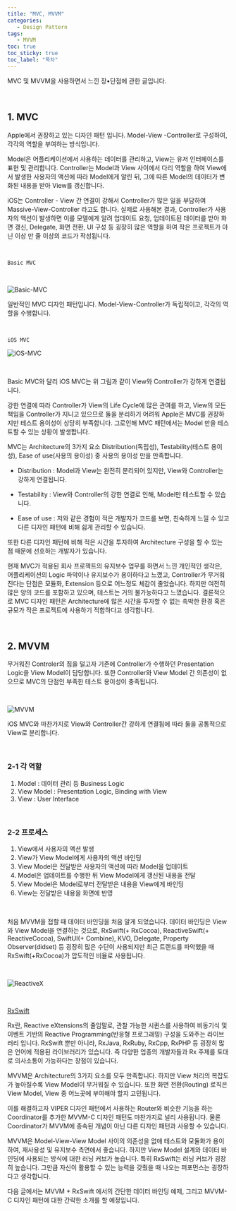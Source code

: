```yaml
---
title: "MVC, MVVM"
categories: 
   - Design Pattern
tags:
   - MVVM
toc: true
toc_sticky: true
toc_label: "목차"
---
```


MVC 및 MVVM을 사용하면서 느낀 장•단점에 관한 글입니다.

<br/>

## 1. MVC

Apple에서 권장하고 있는 디자인 패턴 입니다.
Model-View -Controller로 구성하여, 각각의 역할을 부여하는 방식입니다.

Model은 어플리케이션에서 사용하는 데이터를 관리하고, View는 유저 인터페이스를 표현 및 관리합니다.
Controller는 Model과 View 사이에서 다리 역할을 하여 View에서 발생한 사용자의 액션에 따라 Model에게 알린 뒤,
그에 따른 Model의 데이터가 변화된 내용을 받아 View를 갱신합니다.

iOS는 Controller - View 간 연결이 강해서 Controller가 많은 일을 부담하여 Massive-View-Controller 라고도 합니다.
실제로 사용해본 결과, Controller가 사용자의 액션이 발생하면 이를 모델에게 알려 업데이트 요청, 업데이트된 데이터를 받아 화면 갱신, Delegate, 화면 전환, UI 구성 등 굉장히 많은 역할을 하여 작은 프로젝트가 아닌 이상 만 줄 이상의 코드가 작성됩니다.

<br/>

`Basic MVC`

<br/>

![Basic-MVC](https://user-images.githubusercontent.com/61190690/104111083-adcf4400-5321-11eb-9efb-b864b06c7d9c.png)

일반적인 MVC 디자인 패턴입니다. Model-View-Controller가 독립적이고, 각각의 역할을 수행합니다. 

<br/>

`iOS MVC`

![iOS-MVC](https://user-images.githubusercontent.com/61190690/104111085-af990780-5321-11eb-9936-e8713c546780.png)

<br/>

Basic MVC와 달리 iOS MVC는 위 그림과 같이 View와 Controller가 강하게 연결됩니다.

강한 연결에 따라 Controller가 View의 Life Cycle에 많은 관여를 하고, View의 모든 책임을 Controller가 지니고 있으므로 둘을 분리하기 어려워 Apple은 MVC를 권장하지만 테스트 용이성이 상당히 부족합니다. 그로인해 MVC 패턴에서는 Model 만을 테스트할 수 있는 상황이 발생합니다.

MVC는 Architecture의 3가지 요소 Distribution(독립성), Testability(테스트 용이성), Ease of use(사용의 용이성) 중 사용의 용이성 만을 만족합니다.

- Distribution : Model과 View는 완전히 분리되어 있지만, View와 Controller는 강하게 연결됩니다.

- Testability : View와 Controller의 강한 연결로 인해, Model만 테스트할 수 있습니다.

- Ease of use : 저와 같은 경험이 적은 개발자가 코드를 보면, 친숙하게 느낄 수 있고 다른 디자인 패턴에 비해 쉽게 관리할 수 있습니다.

또한 다른 디자인 패턴에 비해 적은 시간을 투자하여 Architecture 구성을 할 수 있는 점 때문에 선호하는 개발자가 있습니다.

현재 MVC가 적용된 회사 프로젝트의 유지보수 업무를 하면서 느낀 개인적인 생각은, 어플리케이션의 Logic 파악이나 유지보수가 용이하다고 느꼈고, Controller가 무거워진다는 단점은 모듈화, Extension 등으로 어느정도 체감이 줄었습니다. 하지만 여전히 많은 양의 코드를 포함하고 있으며, 테스트는 거의 불가능하다고 느꼈습니다. 결론적으로 MVC 디자인 패턴은 Architecture에 많은 시간을 투자할 수 없는 촉박한 환경 혹은 규모가 작은 프로젝트에 사용하기 적합하다고 생각합니다.

<br/>

## 2. MVVM

무거워진 Controler의 짐을 덜고자 기존에 Controller가 수행하던 Presentation Logic을 View Model이 담당합니다.
또한 Controller와 View Model 간 의존성이 없으므로 MVC의 단점인 부족한 테스트 용이성이 충족됩니다.

<br/>

![MVVM](https://user-images.githubusercontent.com/61190690/104111651-dfe3a480-5327-11eb-9114-f1e47aaa86c7.png)

iOS MVC와 마찬가지로 View와 Controller간 강하게 연결됨에 따라 둘을 공통적으로 View로 분리합니다.

<br/>

### 2-1 각 역할

1. Model : 데이터 관리 등 Business Logic
2. View Model : Presentation Logic, Binding with View
3. View : User Interface

<br/>

### 2-2 프로세스

1. View에서 사용자의 액션 발생
2. View가 View Model에게 사용자의 액션 바인딩
3. View Model은 전달받은 사용자의 액션에 따라 Model을 업데이트
4. Model은 업데이트를 수행한 뒤 View Model에게 갱신된 내용을 전달
5. View Model은 Model로부터 전달받은 내용을 View에게 바인딩
6. View는 전달받은 내용을 화면에 반영

<br/>

처음 MVVM을 접할 때 데이터 바인딩을 처음 알게 되었습니다. 데이터 바인딩은 View와 View Model을 연결하는 것으로, RxSwift(+ RxCocoa), ReactiveSwift(+ ReactiveCocoa), SwiftUI(+ Combine), KVO, Delegate, Property Observer(didset) 등 굉장히 많은 수단이 사용되지만 최근 트렌드를 파악했을 때 RxSwift(+RxCocoa)가 압도적인 비율로 사용됩니다.

<br/>

![ReactiveX](https://user-images.githubusercontent.com/61190690/104112324-d01c8e00-5330-11eb-9cd0-41584b46c83b.png)

<br/>

[RxSwift](https://github.com/ReactiveX/RxSwift)

Rx란, Reactive eXtensions의 줄임말로, 관찰 가능한 시퀸스를 사용하여 비동기식 및 이벤트 기반의 Reactive Programming(반응형 프로그래밍) 구성을 도와주는 라이브러리 입니다. RxSwift 뿐만 아니라, RxJava, RxRuby, RxCpp, RxPHP 등 굉장히 많은 언어에 적용된 라이브러리가 있습니다. 즉 다양한 업종의 개발자들과 Rx 주제를 토대로 의사소통이 가능하다는 장점이 있습니다.

MVVM은 Architecture의 3가지 요소를 모두 만족합니다. 하지만 View 처리의 복잡도가 높아질수록 View Model이 무거워질 수 있습니다. 또한 화면 전환(Routing) 로직은 View Model, View 중 어느곳에 부여해야 할지 고민됩니다.

이를 해결하고자 VIPER 디자인 패턴에서 사용하는 Router와 비슷한 기능을 하는 Coordinator를 추가한 MVVM-C 디자인 패턴도 마찬가지로 널리 사용됩니다. 물론 Coordinator가 MVVM에 종속된 개념이 아닌 다른 디자인 패턴과 사용할 수 있습니다.

MVVM은 Model-View-View Model 사이의 의존성을 없애 테스트와 모듈화가 용이하여, 재사용성 및 유지보수 측면에서 좋습니다.
하지만 View Model 설계와 데이터 바인딩에 사용되는 방식에 대한 러닝 커브가 높습니다. 특히 RxSwift는 러닝 커브가 굉장히 높습니다.
그만큼 자신이 활용할 수 있는 능력을 갖췄을 때 나오는 퍼포먼스는 굉장하다고 생각합니다.

다음 글에서는 MVVM + RxSwift 에서의 간단한 데이터 바인딩 예제, 그리고 MVVM-C 디자인 패턴에 대한 간략한 소개를 할 예정입니다.